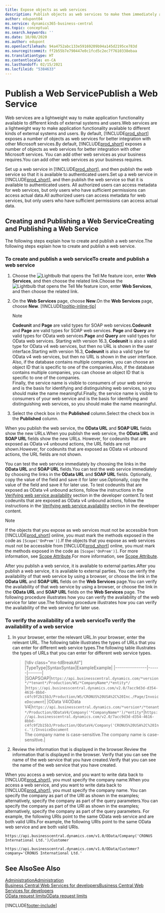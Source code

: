 ```yaml
---
title: Expose objects as web services
description: Publish objects as web services to make them immediately available for your Business Central solution.
author: edupont04
ms.service: dynamics365-business-central
ms.topic: conceptual
ms.search.keywords: ''
ms.date: 10/08/2020
ms.author: edupont
ms.openlocfilehash: 94a4752abc133e59169209b94a145d2195ce783d
ms.sourcegitcommit: ff2b55b7e790447e0c1fcd5c2ec7f7610338ebaa
ms.translationtype: HT
ms.contentlocale: en-CA
ms.lasthandoff: 02/15/2021
ms.locfileid: "5384633"
---
```

# <a name="publish-a-web-service"></a><span data-ttu-id="eee0a-103">Publish a Web Service</span><span class="sxs-lookup"><span data-stu-id="eee0a-103">Publish a Web Service</span></span>

<span data-ttu-id="eee0a-104">Web services are a lightweight way to make application functionality available to different kinds of external systems and users.</span><span class="sxs-lookup"><span data-stu-id="eee0a-104">Web services are a lightweight way to make application functionality available to different kinds of external systems and users.</span></span> <span data-ttu-id="eee0a-105">By default, [!INCLUDE[prod_short](includes/prod_short.md)] exposes a number of objects as web services for better integration with other Microsoft services.</span><span class="sxs-lookup"><span data-stu-id="eee0a-105">By default, [!INCLUDE[prod_short](includes/prod_short.md)] exposes a number of objects as web services for better integration with other Microsoft services.</span></span> <span data-ttu-id="eee0a-106">You can add other web services as your business requires.</span><span class="sxs-lookup"><span data-stu-id="eee0a-106">You can add other web services as your business requires.</span></span>  

<span data-ttu-id="eee0a-107">Set up a web service in [!INCLUDE[prod_short](includes/prod_short.md)], and then publish the web service so that it is available to authenticated users.</span><span class="sxs-lookup"><span data-stu-id="eee0a-107">Set up a web service in [!INCLUDE[prod_short](includes/prod_short.md)], and then publish the web service so that it is available to authenticated users.</span></span> <span data-ttu-id="eee0a-108">All authorized users can access metadata for web services, but only users who have sufficient permissions can access actual data.</span><span class="sxs-lookup"><span data-stu-id="eee0a-108">All authorized users can access metadata for web services, but only users who have sufficient permissions can access actual data.</span></span>  

## <a name="creating-and-publishing-a-web-service"></a><span data-ttu-id="eee0a-109">Creating and Publishing a Web Service</span><span class="sxs-lookup"><span data-stu-id="eee0a-109">Creating and Publishing a Web Service</span></span>

<span data-ttu-id="eee0a-110">The following steps explain how to create and publish a web service.</span><span class="sxs-lookup"><span data-stu-id="eee0a-110">The following steps explain how to create and publish a web service.</span></span>  

### <a name="to-create-and-publish-a-web-service"></a><span data-ttu-id="eee0a-111">To create and publish a web service</span><span class="sxs-lookup"><span data-stu-id="eee0a-111">To create and publish a web service</span></span>  

1. <span data-ttu-id="eee0a-112">Choose the ![Lightbulb that opens the Tell Me feature](media/ui-search/search_small.png "Tell me what you want to do") icon, enter **Web Services**, and then choose the related link.</span><span class="sxs-lookup"><span data-stu-id="eee0a-112">Choose the ![Lightbulb that opens the Tell Me feature](media/ui-search/search_small.png "Tell me what you want to do") icon, enter **Web Services**, and then choose the related link.</span></span>  
2. <span data-ttu-id="eee0a-113">On the **Web Services** page, choose **New**.</span><span class="sxs-lookup"><span data-stu-id="eee0a-113">On the **Web Services** page, choose **New**.</span></span> [!INCLUDE[tooltip-inline-tip](includes/tooltip-inline-tip_md.md)]  

    > [!NOTE]  
    > <span data-ttu-id="eee0a-114">**Codeunit** and **Page** are valid types for SOAP web services.</span><span class="sxs-lookup"><span data-stu-id="eee0a-114">**Codeunit** and **Page** are valid types for SOAP web services.</span></span> <span data-ttu-id="eee0a-115">**Page** and **Query** are valid types for OData web services.</span><span class="sxs-lookup"><span data-stu-id="eee0a-115">**Page** and **Query** are valid types for OData web services.</span></span> <span data-ttu-id="eee0a-116">Starting with version 16.3, **Codeunit** is also a valid type for OData v4 web services, but then no URL is shown in the user interface.</span><span class="sxs-lookup"><span data-stu-id="eee0a-116">Starting with version 16.3, **Codeunit** is also a valid type for OData v4 web services, but then no URL is shown in the user interface.</span></span> <span data-ttu-id="eee0a-117">Also, if the database contains multiple companies, you can choose an object ID that is specific to one of the companies.</span><span class="sxs-lookup"><span data-stu-id="eee0a-117">Also, if the database contains multiple companies, you can choose an object ID that is specific to one of the companies.</span></span>  
    > <span data-ttu-id="eee0a-118">Finally, the service name is visible to consumers of your web service and is the basis for identifying and distinguishing web services, so you should make the name meaningful.</span><span class="sxs-lookup"><span data-stu-id="eee0a-118">Finally, the service name is visible to consumers of your web service and is the basis for identifying and distinguishing web services, so you should make the name meaningful.</span></span>

3. <span data-ttu-id="eee0a-119">Select the check box in the **Published** column.</span><span class="sxs-lookup"><span data-stu-id="eee0a-119">Select the check box in the **Published** column.</span></span>  

<span data-ttu-id="eee0a-120">When you publish the web service, the **OData URL** and **SOAP URL** fields show the new URLs.</span><span class="sxs-lookup"><span data-stu-id="eee0a-120">When you publish the web service, the **OData URL** and **SOAP URL** fields show the new URLs.</span></span> <span data-ttu-id="eee0a-121">However, for codeunits that are exposed as OData v4 unbound actions, the URL fields are not shown.</span><span class="sxs-lookup"><span data-stu-id="eee0a-121">However, for codeunits that are exposed as OData v4 unbound actions, the URL fields are not shown.</span></span>  

<span data-ttu-id="eee0a-122">You can test the web service immediately by choosing the links in the **OData URL** and **SOAP URL** fields.</span><span class="sxs-lookup"><span data-stu-id="eee0a-122">You can test the web service immediately by choosing the links in the **OData URL** and **SOAP URL** fields.</span></span> <span data-ttu-id="eee0a-123">Optionally, copy the value of the field and save it for later use.</span><span class="sxs-lookup"><span data-stu-id="eee0a-123">Optionally, copy the value of the field and save it for later use.</span></span> <span data-ttu-id="eee0a-124">To test codeunits that are exposed as OData v4 unbound actions, follow the instructions in the [Verifying web service availability](/dynamics365/business-central/dev-itpro/developer/devenv-creating-and-interacting-with-odatav4-unbound-action#verifying-web-service-availability) section in the developer content.</span><span class="sxs-lookup"><span data-stu-id="eee0a-124">To test codeunits that are exposed as OData v4 unbound actions, follow the instructions in the [Verifying web service availability](/dynamics365/business-central/dev-itpro/developer/devenv-creating-and-interacting-with-odatav4-unbound-action#verifying-web-service-availability) section in the developer content.</span></span>

> [!NOTE]
> <span data-ttu-id="eee0a-125">If the objects that you expose as web services must not be accessible from [!INCLUDE[prod_short](includes/prod_short.md)] online, you must mark the methods exposed in the code as `[Scope('OnPrem')]`.</span><span class="sxs-lookup"><span data-stu-id="eee0a-125">If the objects that you expose as web services must not be accessible from [!INCLUDE[prod_short](includes/prod_short.md)] online, you must mark the methods exposed in the code as `[Scope('OnPrem')]`.</span></span> <span data-ttu-id="eee0a-126">For more information, see [Scope Attribute](/dynamics365/business-central/dev-itpro/developer/methods/devenv-scope-attribute).</span><span class="sxs-lookup"><span data-stu-id="eee0a-126">For more information, see [Scope Attribute](/dynamics365/business-central/dev-itpro/developer/methods/devenv-scope-attribute).</span></span>

<span data-ttu-id="eee0a-127">After you publish a web service, it is available to external parties.</span><span class="sxs-lookup"><span data-stu-id="eee0a-127">After you publish a web service, it is available to external parties.</span></span> <span data-ttu-id="eee0a-128">You can verify the availability of that web service by using a browser, or choose the link in the **OData URL** and **SOAP URL** fields on the **Web Services** page.</span><span class="sxs-lookup"><span data-stu-id="eee0a-128">You can verify the availability of that web service by using a browser, or choose the link in the **OData URL** and **SOAP URL** fields on the **Web Services** page.</span></span> <span data-ttu-id="eee0a-129">The following procedure illustrates how you can verify the availability of the web service for later use.</span><span class="sxs-lookup"><span data-stu-id="eee0a-129">The following procedure illustrates how you can verify the availability of the web service for later use.</span></span>  

### <a name="to-verify-the-availability-of-a-web-service"></a><span data-ttu-id="eee0a-130">To verify the availability of a web service</span><span class="sxs-lookup"><span data-stu-id="eee0a-130">To verify the availability of a web service</span></span>  

1. <span data-ttu-id="eee0a-131">In your browser, enter the relevant URL.</span><span class="sxs-lookup"><span data-stu-id="eee0a-131">In your browser, enter the relevant URL.</span></span> <span data-ttu-id="eee0a-132">The following table illustrates the types of URLs that you can enter for different web service types.</span><span class="sxs-lookup"><span data-stu-id="eee0a-132">The following table illustrates the types of URLs that you can enter for different web service types.</span></span>  

    > [!div class="mx-tdBreakAll"]
    > |<span data-ttu-id="eee0a-133">Type</span><span class="sxs-lookup"><span data-stu-id="eee0a-133">Type</span></span>|<span data-ttu-id="eee0a-134">Syntax</span><span class="sxs-lookup"><span data-stu-id="eee0a-134">Syntax</span></span>|<span data-ttu-id="eee0a-135">Example</span><span class="sxs-lookup"><span data-stu-id="eee0a-135">Example</span></span>|
    > |----------------|------|-------|
    > |<span data-ttu-id="eee0a-136">SOAP</span><span class="sxs-lookup"><span data-stu-id="eee0a-136">SOAP</span></span>|`https://api.businesscentral.dynamics.com/*version*/*tenant*/Production/WS/*CompanyName*/*entity*/` |`https://api.businesscentral.dynamics.com/v2.0/7acc9d3d-d354-4616-8bbd-c4fc9f2b15b3/Production/WS/CRONUS%20USA%2C%20Inc./Page/InvoiceDocument`|
    > |<span data-ttu-id="eee0a-137">OData V4</span><span class="sxs-lookup"><span data-stu-id="eee0a-137">OData V4</span></span>|`https://api.businesscentral.dynamics.com/*version*/*tenant*/Production/ODataV4/Company('*CompanyName*')/*entity*`|`https://api.businesscentral.dynamics.com/v2.0/7acc9d3d-d354-4616-8bbd-c4fc9f2b15b3/Production/ODataV4/Company('CRONUS%20USA%2C%20Inc.')/InvoiceDocument`<br/>    <span data-ttu-id="eee0a-138">The company name is case-sensitive.</span><span class="sxs-lookup"><span data-stu-id="eee0a-138">The company name is case-sensitive.</span></span>|

2. <span data-ttu-id="eee0a-139">Review the information that is displayed in the browser.</span><span class="sxs-lookup"><span data-stu-id="eee0a-139">Review the information that is displayed in the browser.</span></span> <span data-ttu-id="eee0a-140">Verify that you can see the name of the web service that you have created.</span><span class="sxs-lookup"><span data-stu-id="eee0a-140">Verify that you can see the name of the web service that you have created.</span></span>  

<span data-ttu-id="eee0a-141">When you access a web service, and you want to write data back to [!INCLUDE[prod_short](includes/prod_short.md)], you must specify the company name.</span><span class="sxs-lookup"><span data-stu-id="eee0a-141">When you access a web service, and you want to write data back to [!INCLUDE[prod_short](includes/prod_short.md)], you must specify the company name.</span></span> <span data-ttu-id="eee0a-142">You can specify the company as part of the URI as shown in the examples; alternatively, specify the company as part of the query parameters.</span><span class="sxs-lookup"><span data-stu-id="eee0a-142">You can specify the company as part of the URI as shown in the examples; alternatively, specify the company as part of the query parameters.</span></span> <span data-ttu-id="eee0a-143">For example, the following URIs point to the same OData web service and are both valid URIs.</span><span class="sxs-lookup"><span data-stu-id="eee0a-143">For example, the following URIs point to the same OData web service and are both valid URIs.</span></span>  

```
https://api.businesscentral.dynamics.com/v1.0/OData/Company('CRONUS International Ltd.')/Customer  
```

```
https://api.businesscentral.dynamics.com/v1.0/OData/Customer?company='CRONUS International Ltd.'  
```

## <a name="see-also"></a><span data-ttu-id="eee0a-144">See Also</span><span class="sxs-lookup"><span data-stu-id="eee0a-144">See Also</span></span>

[<span data-ttu-id="eee0a-145">Administration</span><span class="sxs-lookup"><span data-stu-id="eee0a-145">Administration</span></span>](admin-setup-and-administration.md)  
[<span data-ttu-id="eee0a-146">Business Central Web Services for developers</span><span class="sxs-lookup"><span data-stu-id="eee0a-146">Business Central Web Services for developers</span></span>](/dynamics365/business-central/dev-itpro/webservices/web-services)  
[<span data-ttu-id="eee0a-147">OData request limits</span><span class="sxs-lookup"><span data-stu-id="eee0a-147">OData request limits</span></span>](/dynamics365/business-central/dev-itpro/administration/operational-limits-online#ODataServices)  


[!INCLUDE[footer-include](includes/footer-banner.md)]